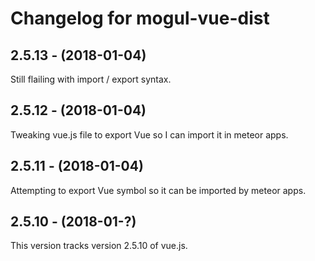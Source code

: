 # Changelog for mogul-vue-dist

## 2.5.13 - (2018-01-04)

Still flailing with import / export syntax.

## 2.5.12 - (2018-01-04)

Tweaking vue.js file to export Vue so I can import it in meteor apps.

## 2.5.11 - (2018-01-04)

Attempting to export Vue symbol so it can be imported by meteor apps.

## 2.5.10 - (2018-01-?)

This version tracks version 2.5.10 of vue.js.
